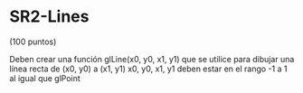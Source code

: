 # SR2-Lines
(100 puntos) 

Deben crear una función glLine(x0, y0, x1, y1) que se utilice para dibujar una línea recta de (x0, y0) a (x1, y1)
x0, y0, x1, y1 deben estar en el rango -1 a 1 al igual que glPoint
